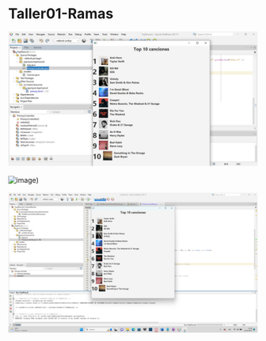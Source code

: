 # Taller01-Ramas


![Imagen Titulo](https://raw.githubusercontent.com/jaut2k02/Taller01-Ramas/titulo/imagen.jpeg)<br>
<br>
![image](https://github.com/jaut2k02/Taller01-Ramas/assets/139190414/5e3b93e1-4bbe-46d8-b93c-6210403ab764))<br>
<br>
![ImagenIntegrante3](https://github.com/jaut2k02/Taller01-Ramas/blob/3c14eab7b3175ed9784faf156fa50cb1bc6616d3/Imagen%20Integrante%203.jpeg)

